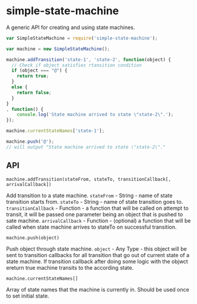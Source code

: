 simple-state-machine
====================

A generic API for creating and using state machines.

```javascript
var SimpleStateMachine = require('simple-state-machine');

var machine = new SimpleStateMachine();

machine.addTransition('state-1', 'state-2', function(object) {
  // Check if object satisfies rtansition condition
  if (object === "@") {
    return true;
  }
  else {
    return false;
  }
}
, function() {
    console.log('State machine arrived to state \"state-2\".');
});

machine.currentStateNames['state-1'];

machine.push('@');
// will output "State machine arrived to state \"state-2\"."
```

## API

`machine.addTransition(stateFrom, stateTo, transitionCallback[, arrivalCallback])`

Add transition to a state machine.
`stateFrom` - String - name of state transition starts from.
`stateTo` - String - name of state transition goes to.
`transitionCallback` - Function - a function that will be called on attempt to transit, it will be passed one parameter being an object that is pushed to sate machine.
`arrivalCallback` - Function - (optional) a function that will be called when state machine arrives to stateTo on successful transition.

`machine.push(object)`

Push object through state machine. 
`object` - Any Type - this object will be sent to transition callbacks for all transition that go out of current state of a state machine. If transition callback after doing some logic with the objwct ereturn true machine transits to the according state.

`machine.currentStateNames[]`

Array of state names that the machine is currently in. Should be used once to set initial state.
